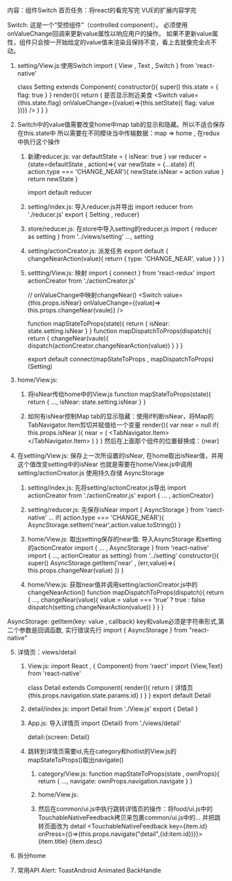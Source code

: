 内容：组件Switch  首页任务：将react的看完写完 VUE的扩展内容学完

Switch: 这是一个“受控组件”（controlled component）。
    必须使用onValueChange回调来更新value属性以响应用户的操作。
    如果不更新value属性，组件只会按一开始给定的value值来渲染且保持不变，看上去就像完全点不动。

1. setting/View.js:使用Switch
    import { View , Text , Switch } from 'react-native'

    class Setting extends Component{
        constructor(){
            super()
            this.state = {
                flag: true
            }
        }
        render(){
            return (
                <View>
                    <Text>是否显示附近美食</Text>
                    <Switch value={this.state.flag} onValueChange={(value)=>{this.setState({
                        flag: value
                    })}} />
                </View>
            )
        }
    }    

2. Switch中的value值需要改变home中map tab的显示和隐藏。所以不适合保存在this.state中
    所以需要在不同模块当中传输数据：map => home , 在redux中执行这个操作
    1. 新建reducer.js: 
        var defaultState = {
            isNear: true
        }
        var reducer = (state=defaultState , action)=>{
            var newState = {...state}
            if( action.type === 'CHANGE_NEAR'){
                newState.isNear = action.value
            }
            return newState
        }

        import default reducer

    2. setting/index.js: 导入reducer.js并导出
        import reducer from './reducer.js'
        export { Setting , reducer}

    3. store/reducer.js: 在store中导入setting的reducer.js
        import { reducer as setting } from '../views/setting'
        ..., setting

    4. setting/actionCreator.js: 派发任务
        export default {
            changeNearAction(value){
                return {
                    type: 'CHANGE_NEAR',
                    value
                }
            }
        }

    5. settting/View.js: 映射
        import { connect } from 'react-redux'
        import actionCreator from './actionCreator.js'

        // onValueChange中映射changeNear()
        <Switch value={this.props.isNear} onValueChange={(value)=> this.props.changeNear(vaule)} />

        function mapStateToProps(state){
            return {
                isNear: state.setting.isNear
            }
        }
        function mapDispatchToProps(dispatch){
            return {
                changeNear(vaule){
                    dispatch(actionCreator.changeNearAction(value))
                }
            }
        }

        export default connect(mapStateToProps , mapDispatchToProps)(Setting)

3. home/View.js: 
    1. 将isNear传给home中的View.js
    function mapStateToProps(state){
        return {
            ...,
            isNear: state.setting.isNear
        }
    }

    2. 如何有isNear控制Map tab的显示隐藏：使用if判断isNear，将Map的TabNavigator.Item剪切并赋值给一个变量
        render(){
            var near = null 
            if( this.props.isNear ){
                near = (
                    <TabNavigator.Item>
                    </TabNavigator.Item>
                )
            }
        }
        然后在上面那个组件的位置替换成：{near}

4. 在settiing/View.js: 保存上一次所设置的isNear, 在home取出isNear值，并用这个值改变setting中的isNear
    也就是需要在home/View.js中调用setting/actionCreator.js
    使用持久存储 AsyncStorage
    1. setting/index.js: 先将setting/actionCreator.js导出
        import actionCreator from './actionCreator.js'
        export { ... , actionCreator}

    2. setting/reducer.js: 先保存isNear
        import { AsyncStorage } from 'raect-native'
        ...
        if( action.type === 'CHANGE_NEAR'){
            AsyncStorage.setItem('near',action.value.toString())
        }

    3. home/View.js: 取出setting保存的near值: 导入AsyncStorage 和setting的actionCreator
        import { ... , AsyncStorage } from 'react-native'
        import { ..., actionCreator as setting} from '../setting'
        constructor(){
            super()
            AsyncStorage.getItem('near' , (err,value)=>{
                this.props.changeNear(value)
            })
        }

    4. home/View.js: 获取near值并调用setting/actionCreator.js中的changeNearAction()
        function mapDispatchToProps(dispatch){
            return {
                ...,
                changeNear(value){
                    value = value === 'true' ? true : false
                    dispatch(setting.changeNearAction(value))
                }
            }
        }

AsyncStorage: getItem(key: value , callback) key和value必须是字符串形式,第二个参数是回调函数, 实行错误先行
import { AsyncStorage } from "react-native"

5. 详情页：views/detail
    1. View.js:
        import React , { Component} from 'raect'
        import {View,Text} from 'react-native'

        class Detail extends Component{
            render(){
                return (
                    <View>
                        <Text>详情页
                        {this.props.navigation.state.params.id}
                        </Text>
                    </View>
                )
            }
        }
        export default Detail

    2. detail/index.js:
        import Detail from './View.js'
        export {
            Detail
        }

    3. App.js: 导入详情页
        import {Detail} from './views/detail'

        detail:{screen: Detail}

    4. 跳转到详情页需要id,先在category和hotlist的View.js的mapStateToProps()取出navigate()
        1. category/View.js:
            function mapStateToProps(state , ownProps){
                return {
                    ...,
                    navigate: ownProps.navigation.navigate
                }
            }

        2. home/View.js:
            <Hotlist navigate={this.props.navigation.navigate}>

        3. 然后在common/ui.js中执行跳转详情页的操作：将food/ui.js中的TouchableNativeFeedback拷贝来包裹common/ui.js中的... 并把跳转页面改为 detail
        <TouchableNativeFeedback key={item.id} 
			onPress={()=>{this.props.navigate("detail",{id:item.id})}}>
            <View style={styles.categoryList}>
                <Image source={{uri:item.imgUrl}} style={styles.img} />
                <View style={item.info}>
                    <Text style={styles.title}>{item.title}</Text>
                    <Text style={styles.desc}>{item.desc}</Text>
                </View>
            </View>
        </TouchableNativeFeedback>

6. 拆分home

7. 常用API
    Alert: 
    ToastAndroid
    Animated
    BackHandle